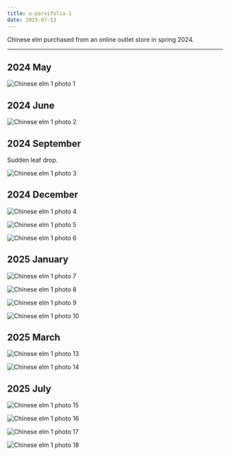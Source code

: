 ```yaml
---
title: u-parvifolia-1
date: 2025-07-13
---
```


Chinese elm purchased from an online outlet store in spring 2024.

---

## 2024 May

![Chinese elm 1 photo 1](/images/grow-logs/u-parvifolia-1-photo-1.jpg)

## 2024 June

![Chinese elm 1 photo 2](/images/grow-logs/u-parvifolia-1-photo-2.jpg)

## 2024 September

Sudden leaf drop.

![Chinese elm 1 photo 3](/images/grow-logs/u-parvifolia-1-photo-3.jpg)

## 2024 December

![Chinese elm 1 photo 4](/images/grow-logs/u-parvifolia-1-photo-4.jpg)

![Chinese elm 1 photo 5](/images/grow-logs/u-parvifolia-1-photo-5.jpg)

![Chinese elm 1 photo 6](/images/grow-logs/u-parvifolia-1-photo-6.jpg)

## 2025 January

![Chinese elm 1 photo 7](/images/grow-logs/u-parvifolia-1-photo-7.jpg)

![Chinese elm 1 photo 8](/images/grow-logs/u-parvifolia-1-photo-8.jpg)

![Chinese elm 1 photo 9](/images/grow-logs/u-parvifolia-1-photo-9.jpg)

![Chinese elm 1 photo 10](/images/grow-logs/u-parvifolia-1-photo-10.jpg)

## 2025 March

![Chinese elm 1 photo 13](/images/grow-logs/u-parvifolia-1-photo-13.jpg)

![Chinese elm 1 photo 14](/images/grow-logs/u-parvifolia-1-photo-14.jpg)

## 2025 July

![Chinese elm 1 photo 15](/images/grow-logs/u-parvifolia-1-photo-15.jpg)

![Chinese elm 1 photo 16](/images/grow-logs/u-parvifolia-1-photo-16.jpg)

![Chinese elm 1 photo 17](/images/grow-logs/u-parvifolia-1-photo-17.jpg)

![Chinese elm 1 photo 18](/images/grow-logs/u-parvifolia-1-photo-18.jpg)
